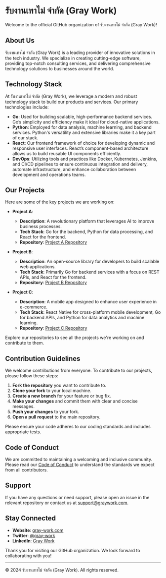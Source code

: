 # รับงานเทาไม่ จำกัด (Gray Work)

Welcome to the official GitHub organization of รับงานเทาไม่ จำกัด (Gray Work)!

## About Us

รับงานเทาไม่ จำกัด (Gray Work) is a leading provider of innovative solutions in the tech industry. We specialize in creating cutting-edge software, providing top-notch consulting services, and delivering comprehensive technology solutions to businesses around the world.

## Technology Stack

At รับงานเทาไม่ จำกัด (Gray Work), we leverage a modern and robust technology stack to build our products and services. Our primary technologies include:

- **Go**: Used for building scalable, high-performance backend services. Go’s simplicity and efficiency make it ideal for cloud-native applications.
- **Python**: Employed for data analysis, machine learning, and backend services. Python's versatility and extensive libraries make it a key part of our stack.
- **React**: Our frontend framework of choice for developing dynamic and responsive user interfaces. React’s component-based architecture allows us to build reusable UI components efficiently.
- **DevOps**: Utilizing tools and practices like Docker, Kubernetes, Jenkins, and CI/CD pipelines to ensure continuous integration and delivery, automate infrastructure, and enhance collaboration between development and operations teams.

## Our Projects

Here are some of the key projects we are working on:

- **Project A**: 
  - **Description**: A revolutionary platform that leverages AI to improve business processes.
  - **Tech Stack**: Go for the backend, Python for data processing, and React for the frontend.
  - **Repository**: [Project A Repository](https://github.com/gray-work/project-a)

- **Project B**: 
  - **Description**: An open-source library for developers to build scalable web applications.
  - **Tech Stack**: Primarily Go for backend services with a focus on REST APIs, and React for the frontend.
  - **Repository**: [Project B Repository](https://github.com/gray-work/project-b)

- **Project C**: 
  - **Description**: A mobile app designed to enhance user experience in e-commerce.
  - **Tech Stack**: React Native for cross-platform mobile development, Go for backend APIs, and Python for data analytics and machine learning.
  - **Repository**: [Project C Repository](https://github.com/gray-work/project-c)

Explore our repositories to see all the projects we're working on and contribute to them.

## Contribution Guidelines

We welcome contributions from everyone. To contribute to our projects, please follow these steps:

1. **Fork the repository** you want to contribute to.
2. **Clone your fork** to your local machine.
3. **Create a new branch** for your feature or bug fix.
4. **Make your changes** and commit them with clear and concise messages.
5. **Push your changes** to your fork.
6. **Open a pull request** to the main repository.

Please ensure your code adheres to our coding standards and includes appropriate tests.

## Code of Conduct

We are committed to maintaining a welcoming and inclusive community. Please read our [Code of Conduct](CODE_OF_CONDUCT.md) to understand the standards we expect from all contributors.

## Support

If you have any questions or need support, please open an issue in the relevant repository or contact us at support@graywork.com.

## Stay Connected

- **Website**: [gray-work.com](https://gray-work.com)
- **Twitter**: [@gray-work](https://twitter.com/gray-work)
- **LinkedIn**: [Gray Work](https://linkedin.com/company/gray-work)

Thank you for visiting our GitHub organization. We look forward to collaborating with you!

---

© 2024 รับงานเทาไม่ จำกัด (Gray Work). All rights reserved.
